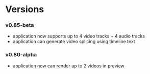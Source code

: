 # Versions

### v0.85-beta

- application now supports up to 4 video tracks + 4 audio tracks
- application can generate video splicing using timeline text

### v0.80-alpha

- application now can render up to 2 videos in preview
